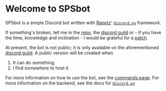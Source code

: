 # Welcome to SPSbot

SPSbot is a simple Discord bot written with [Rapptz](https://github.com/Rapptz)' [`discord.py`](https://github.com/Rapptz/discord.py) framework.

If something's broken, tell me in the [repo](https://github.com/speedstyle/SPSbot/issues/new), the [discord guild](https://discord.gg/UGCbJcM) or - if you have the time, knowledge and inclination - I would be grateful for a [patch](https://github.com/speedstyle/SPSbot).

At present, the bot is not public; it is only available on the aforementioned [discord guild](https://discord.gg/UGCbJcM). A public version will be created when
1. It can do something
2. I find somewhere to host it.

For more information on how to use the bot, see the [commands page](commands). For more information on the backend, see the docs for [`discord.py`](https://discordpy.rtfd.org)
